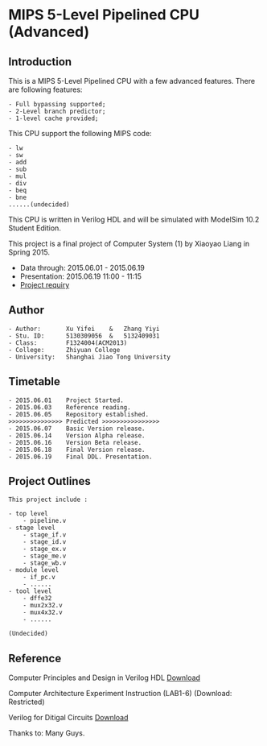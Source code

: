 
# MIPS 5-Level Pipelined CPU (Advanced)

## Introduction

This is a MIPS 5-Level Pipelined CPU with a few advanced features.
There are following features:

	- Full bypassing supported;
	- 2-Level branch predictor;
	- 1-level cache provided;

This CPU support the following MIPS code:

	- lw
	- sw
	- add
	- sub
	- mul
	- div
	- beq
	- bne
	......(undecided)

This CPU is written in Verilog HDL and will be simulated with ModelSim 10.2 Student Edition.

This project is a final project of Computer System (1) by Xiaoyao Liang in Spring 2015.

- Data through: 2015.06.01 - 2015.06.19
- Presentation: 2015.06.19 11:00 - 11:15
- [Project requiry](http://www.cs.sjtu.edu.cn/~liang-xy/ms108/project.pdf)

## Author

	- Author: 		Xu Yifei	&	Zhang Yiyi
	- Stu. ID:		5130309056	&	5132409031
	- Class: 		F1324004(ACM2013)
	- College:		Zhiyuan College
	- University:	Shanghai Jiao Tong University

## Timetable

	- 2015.06.01 	Project Started.
	- 2015.06.03 	Reference reading.
	- 2015.06.05 	Repository established.
	>>>>>>>>>>>>>>> Predicted >>>>>>>>>>>>>>>>
	- 2015.06.07	Basic Version release.
	- 2015.06.14 	Version Alpha release.
	- 2015.06.16	Version Beta release.
	- 2015.06.18	Final Version release.
	- 2015.06.19 	Final DDL. Presentation.

## Project Outlines

	This project include :

	- top level
		- pipeline.v
	- stage level
		- stage_if.v
		- stage_id.v
		- stage_ex.v
		- stage_me.v
		- stage_wb.v
	- module level
		- if_pc.v
		- ......
	- tool level
		- dffe32
		- mux2x32.v
		- mux4x32.v
		- ......

	(Undecided)

## Reference

Computer Principles and Design in Verilog HDL  [Download](http://vdisk.weibo.com/s/z4a2gWe6ECIsn)

Computer Architecture Experiment Instruction (LAB1-6)  (Download: Restricted)

Verilog for Ditigal Circuits  [Download](http://www.cs.sjtu.edu.cn/~liang-xy/ms108/Verilog%20for%20Ditigal%20Circuits.pdf)

Thanks to: Many Guys.

